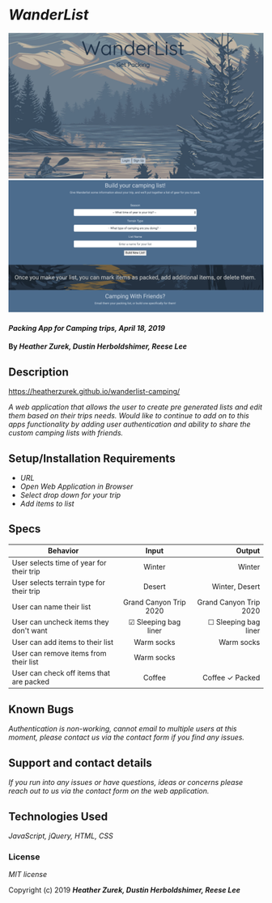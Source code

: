# _WanderList_
![website view](wanderlist1.png)
![website view](wanderlist2.png)

#### _Packing App for Camping trips, April 18, 2019_

#### By _**Heather Zurek, Dustin Herboldshimer, Reese Lee**_

## Description

https://heatherzurek.github.io/wanderlist-camping/

_A web application that allows the user to create pre generated lists and edit them based on their trips needs. Would like to continue to add on to this apps functionality by adding user authentication and ability to share the custom camping lists with friends._

## Setup/Installation Requirements

* _URL_
* _Open Web Application in Browser_
* _Select drop down for your trip_
* _Add items to list_


## Specs

| Behavior | Input | Output |
| ------------- |:-------------:| -----:|
| User selects time of year for their trip | Winter | Winter |
| User selects terrain type for their trip | Desert | Winter, Desert |
| User can name their list | Grand Canyon Trip 2020 | Grand Canyon Trip 2020 |
| User can uncheck items they don't want | ☑ Sleeping bag liner | ☐ Sleeping bag liner |
| User can add items to their list | Warm socks | Warm socks |
| User can remove items from their list | Warm socks | |
| User can check off items that are packed | Coffee | Coffee ✓ Packed |

## Known Bugs

_Authentication is non-working, cannot email to multiple users at this moment, please contact us via the contact form if you find any issues._

## Support and contact details

_If you run into any issues or have questions, ideas or concerns please reach out to us via the contact form on the web application._

## Technologies Used

_JavaScript, jQuery, HTML, CSS_

### License

*MIT license*

Copyright (c) 2019 **_Heather Zurek, Dustin Herboldshimer, Reese Lee_**

